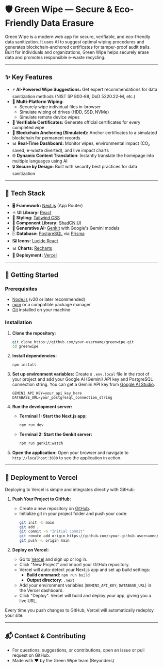 # 🛡️ Green Wipe — Secure & Eco-Friendly Data Erasure

Green Wipe is a modern web app for secure, verifiable, and eco-friendly data sanitization. It uses AI to suggest optimal wiping procedures and generates blockchain-anchored certificates for tamper-proof audit trails. Built for individuals and organizations, Green Wipe helps securely erase data and promotes responsible e-waste recycling.

---

## ✨ Key Features

- ⚡ **AI-Powered Wipe Suggestions:** Get expert recommendations for data sanitization methods (NIST SP 800-88, DoD 5220.22-M, etc.)
- 💾 **Multi-Platform Wiping:**
    - Securely wipe individual files in-browser
    - Simulate wiping of drives (HDD, SSD, NVMe)
    - Simulate remote device wipes
- 📄 **Verifiable Certificates:** Generate official certificates for every completed wipe
- 🔗 **Blockchain Anchoring (Simulated):** Anchor certificates to a simulated blockchain for permanent records
- 📊 **Real-Time Dashboard:** Monitor wipes, environmental impact (CO₂ saved, e-waste diverted), and live impact charts
- 🌐 **Dynamic Content Translation:** Instantly translate the homepage into multiple languages using AI
- 🔒 **Secure by Design:** Built with security best practices for data sanitization

---

## 🚀 Tech Stack

- 🖥️ **Framework:** [Next.js](https://nextjs.org/) (App Router)
- ⚛️ **UI Library:** [React](https://react.dev/)
- 🎨 **Styling:** [Tailwind CSS](https://tailwindcss.com/)
- 🧩 **Component Library:** [ShadCN UI](https://ui.shadcn.com/)
- 🧠 **Generative AI:** [Genkit](https://github.com/google/genkit) with Google's Gemini models
- 🗄️ **Database:** [PostgreSQL](https://www.postgresql.org/) via [Prisma](https://www.prisma.io/)
- 🖼️ **Icons:** [Lucide React](https://lucide.dev/guide/packages/lucide-react)
- 📊 **Charts:** [Recharts](https://recharts.org/)
- 🚀 **Deployment:** [Vercel](https://vercel.com/)

---

## 🔧 Getting Started

### Prerequisites

- [Node.js](https://nodejs.org/en/) (v20 or later recommended)
- [npm](https://www.npmjs.com/) or a compatible package manager
- [Git](https://git-scm.com/) installed on your machine

### Installation

1.  **Clone the repository:**
    ```bash
    git clone https://github.com/your-username/greenwipe.git
    cd greenwipe
    ```

2.  **Install dependencies:**
    ```bash
    npm install
    ```

3.  **Set up environment variables:**
    Create a `.env.local` file in the root of your project and add your Google AI (Gemini) API key and PostgreSQL connection string. You can get a Gemini API key from [Google AI Studio](https://aistudio.google.com/app/apikey).
    ```
    GEMINI_API_KEY=your_api_key_here
    DATABASE_URL=your_postgresql_connection_string
    ```

4.  **Run the development server:**
    - **Terminal 1: Start the Next.js app:**
      ```bash
      npm run dev
      ```
    - **Terminal 2: Start the Genkit server:**
      ```bash
      npm run genkit:watch
      ```

5.  **Open the application:**
    Open your browser and navigate to `http://localhost:3000` to see the application in action.

---

## 🚀 Deployment to Vercel

Deploying to Vercel is simple and integrates directly with GitHub:

1.  **Push Your Project to GitHub:**
    - Create a new repository on [GitHub](https://github.com/new).
    - Initialize git in your project folder and push your code:
      ```bash
      git init -b main
      git add .
      git commit -m "Initial commit"
      git remote add origin https://github.com/<your-github-username>/<your-repo-name>.git
      git push -u origin main
      ```

2.  **Deploy on Vercel:**
    - Go to [Vercel](https://vercel.com/) and sign up or log in.
    - Click "New Project" and import your GitHub repository.
    - Vercel will auto-detect your Next.js app and set up build settings:
      - **Build command:** `npm run build`
      - **Output directory:** `.next`
    - Add your environment variables (`GEMINI_API_KEY`, `DATABASE_URL`) in the Vercel dashboard.
    - Click "Deploy". Vercel will build and deploy your app, giving you a live URL.

Every time you push changes to GitHub, Vercel will automatically redeploy your site.

---

## 📬 Contact & Contributing

- For questions, suggestions, or contributions, open an issue or pull request on GitHub.
- Made with ❤️ by the Green Wipe team (Beyonders)
